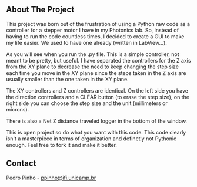 <!-- ABOUT THE PROJECT -->
## About The Project

This project was born out of the frustration of using a Python raw code as a controller for a stepper motor I have in my Photonics lab. So, instead of having to run the code countless times, I decided to create a GUI to make my life easier. We used to have one already (written in LabView...).

As you will see when you run the .py file. This is a simple controller, not meant to be pretty, but useful. I have separated the controllers for the Z axis from the XY plane to decrease the need to keep changing the step size each time you move in the XY plane since the steps taken in the Z axis are usually smaller than the one taken in the XY plane.

The XY controllers and Z controllers are identical. On the left side you have the direction controllers and a CLEAR button (to erase the step size), on the right side you can choose the step size and the unit (millimeters or microns).

There is also a Net Z distance traveled logger in the bottom of the window.

This is open project so do what you want with this code. This code clearly isn't a masterpiece in terms of organization and definetly not Pythonic enough. Feel free to fork it and make it better.


<!-- CONTACT -->
## Contact

Pedro Pinho - ppinho@ifi.unicamp.br
